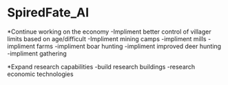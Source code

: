 # SpiredFate_AI

*Continue working on the economy
 -Impliment better control of villager limits based on age/difficult
 -Impliment mining camps
 -impliment mills
 -impliment farms
 -impliment boar hunting
 -impliment improved deer hunting
 -impliment gathering
 
*Expand research capabilities
 -build research buildings
 -research economic technologies
